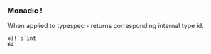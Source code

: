 ### Monadic !

When applied to typespec - returns corresponding internal type id.

```o
o)!`s`int
64
```

